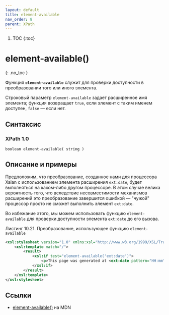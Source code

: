```yaml
---
layout: default
title: element-available
nav_order: 8
parent: XPath
---
```


<!-- prettier-ignore-start -->
1. TOC
{:toc}

# element-available()
{: .no_toc }
<!-- prettier-ignore-end -->

Функция **`element-available`** служит для проверки доступности в преобразовании того или иного элемента.

Строковый параметр `element-available` задает расширенное имя элемента; функция возвращает `true`, если элемент с таким именем доступен, `false` — если нет.

## Синтаксис

### XPath 1.0

```
boolean element-available( string )
```

## Описание и примеры

Предположим, что преобразование, созданное нами для процессора Xalan с использованием элемента расширения `ext:date`, будет выполняться на каком-либо другом процессоре. В этом случае велика вероятность того, что вследствие несовместимости механизмов расширений это преобразование завершится ошибкой — "чужой" процессор просто не сможет выполнить элемент `ext:date`.

Во избежание этого, мы можем использовать функцию `element-available` для проверки доступности элемента `ext:date` до его вызова.

Листинг 10.21. Преобразование, использующее функцию `element-available`

```xml
<xsl:stylesheet version="1.0" xmlns:xsl="http://www.w3.org/1999/XSL/Transform" xmlns:ext="xalan://de.fzi.xslt.ext" extension-element-prefixes="ext">
    <xsl:template match="/">
        <result>
            <xsl:if test="element-available('ext:date')">
                <p>This page was generated at <ext:date pattern="HH:mm"/> on <ext:date pattern="dd/MM/yyyy"/>.</p>
            </xsl:if>
        </result>
    </xsl:template>
</xsl:stylesheet>
```

## Ссылки

- [element-available()](https://developer.mozilla.org/en-US/docs/Web/XPath/Functions/element-available) на MDN
